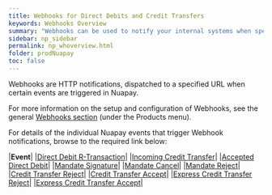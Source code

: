 ```yaml
---
title: Webhooks for Direct Debits and Credit Transfers
keywords: Webhooks Overview
summary: "Webhooks can be used to notify your internal systems when specific events occur in Nuapay."
sidebar: np_sidebar
permalink: np_whoverview.html
folder: prodNuapay
toc: false
---
```



Webhooks are HTTP notifications, dispatched to a specified URL when certain events are triggered in Nuapay. 

For more information on the setup and configuration of Webhooks, see the general [Webhooks section](wh_overview.html) (under the Products menu). 

For details of the individual Nuapay events that trigger Webhook notifications, browse to the required link below:

|**Event**|
|[Direct Debit R-Transaction](np_whddrejectevent.html)|
|[Incoming Credit Transfer](np_whincomingct.html)|
|[Accepted Direct Debit](np_whaccepteddd.html)|
|[Mandate Signature](np_whmandsignature.html)|
|[Mandate Cancel](np_whmandcancel.html)|
|[Mandate Reject](np_whmandreject.html)|
|[Credit Transfer Reject](np_whctreject.html)|
|[Credit Transfer Accept](np_whctaccept.html)|
|[Express Credit Transfer Reject](np_whctexpreject.html)|
|[Express Credit Transfer Accept](np_whctexpaccept.html)|
